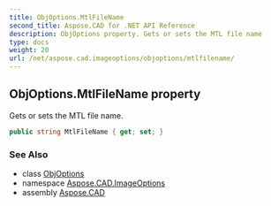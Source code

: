 ```yaml
---
title: ObjOptions.MtlFileName
second_title: Aspose.CAD for .NET API Reference
description: ObjOptions property. Gets or sets the MTL file name
type: docs
weight: 20
url: /net/aspose.cad.imageoptions/objoptions/mtlfilename/
---
```

## ObjOptions.MtlFileName property

Gets or sets the MTL file name.

```csharp
public string MtlFileName { get; set; }
```

### See Also

* class [ObjOptions](../)
* namespace [Aspose.CAD.ImageOptions](../../../aspose.cad.imageoptions/)
* assembly [Aspose.CAD](../../../)


